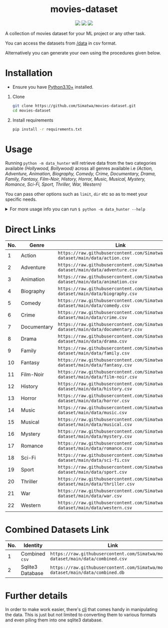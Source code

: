 <h1 align="center"> movies-dataset </h1>

<p align="center">
<a href="LICENSE.md"><img src="https://img.shields.io/badge/license-MIT-blue.svg"></a>
<img src="https://img.shields.io/github/repo-size/Simatwa/movies-dataset"></img>
<a href="https://hits.seeyoufarm.com"><img src="https://hits.seeyoufarm.com/api/count/incr/badge.svg?url=https%3A%2F%2Fgithub.com/Simatwa/movies-dataset&count_bg=skyblue"/></a>
</p>
A collection of movies dataset for your ML project or any other task.

You can access the datasets from [/data](/data) in csv format.

Alternatively you can generate your own using the procedures given below.

# Installation

- Ensure you have [Python3.10+](https://python.org) installed.

1. Clone 
   ```sh
   git clone https://github.com/Simatwa/movies-dataset.git
   cd movies-dataset
   ```

2. Install requirements
   ```sh
   pip install -r requirements.txt
   ```

# Usage

Running `python -m data_hunter` will retrieve data from the two categories available *(Hollywood, Bollywood)* across all genres available i.e *(Action, Adventure, Animation, Biography, Comedy, Crime, Documentary, Drama, Family, Fantasy, Film-Noir, History, Horror, Music, Musical, Mystery, Romance, Sci-Fi, Sport, Thriller, War, Western)*

You can pass other options such as `limit`, `dir` etc so as to meet your specific needs.

<details>

<summary>
For more usage info you can run <code>$ python -m data_hunter --help</code>
</summary>

```
usage: data-hunter [-h]
                   [-g [[Action|Adventure|Animation|Biography|Comedy|Crime|Documentary|Drama|Family|Fantasy|Film-Noir|History|Horror|Music|Musical|Mystery|Romance|Sci-Fi|Sport|Thriller|War|Western] ...]]
                   [-c [[Bollywood|Bollywood|_] ...]] [-l LIMIT]
                   [-d DIR] [-p PREFIX] [-q] [-w] [-t] [-v]

A collection of movies dataset for your ML project or any other
task.

options:
  -h, --help            show this help message and exit
  -g, --genres [[Action|Adventure|Animation|Biography|Comedy|Crime|Documentary|Drama|Family|Fantasy|Film-Noir|History|Horror|Music|Musical|Mystery|Romance|Sci-Fi|Sport|Thriller|War|Western] ...]
                        Movie genres - ['_']
  -c, --categories [[Bollywood|Bollywood|_] ...]
                        Movie category - ['_']
  -l, --limit LIMIT     Total movies per genre(multiple of 20) -
                        1000000
  -d, --dir DIR         Parent directory to save the datasets to -
                        /home/smartwa/git/smartwa/movies-dataset
  -p, --prefix PREFIX   Datasets filename prefix -
  -q, --quiet           Do not stdout any informative texts - False
  -w, --overwrite       Clear all $prefix*.csv file in the $dir -
                        False
  -t, --trace           Maintain trace of the hunting progress -
                        False
  -v, --version         show program's version number and exit

There's no gurantee that the data generated are correct.
```

</details>

# Direct Links

| No. | Genre | Link |
|-----|-------|------|
| 1   | Action | ```https://raw.githubusercontent.com/Simatwa/movies-dataset/main/data/action.csv``` |
| 2   | Adventure | ```https://raw.githubusercontent.com/Simatwa/movies-dataset/main/data/adventure.csv``` |
| 3   | Animation | ```https://raw.githubusercontent.com/Simatwa/movies-dataset/main/data/animation.csv``` |
| 4   | Biography | ```https://raw.githubusercontent.com/Simatwa/movies-dataset/main/data/biography.csv``` |
| 5   | Comedy | ```https://raw.githubusercontent.com/Simatwa/movies-dataset/main/data/comedy.csv``` |
| 6   | Crime | ```https://raw.githubusercontent.com/Simatwa/movies-dataset/main/data/crime.csv``` |
| 7   | Documentary | ```https://raw.githubusercontent.com/Simatwa/movies-dataset/main/data/documentary.csv``` |
| 8   | Drama | ```https://raw.githubusercontent.com/Simatwa/movies-dataset/main/data/drama.csv``` |
| 9   | Family | ```https://raw.githubusercontent.com/Simatwa/movies-dataset/main/data/family.csv``` |
| 10   | Fantasy | ```https://raw.githubusercontent.com/Simatwa/movies-dataset/main/data/fantasy.csv``` |
| 11   | Film-Noir | ```https://raw.githubusercontent.com/Simatwa/movies-dataset/main/data/film-noir.csv``` |
| 12   | History | ```https://raw.githubusercontent.com/Simatwa/movies-dataset/main/data/history.csv``` |
| 13   | Horror | ```https://raw.githubusercontent.com/Simatwa/movies-dataset/main/data/horror.csv``` |
| 14   | Music | ```https://raw.githubusercontent.com/Simatwa/movies-dataset/main/data/music.csv``` |
| 15   | Musical | ```https://raw.githubusercontent.com/Simatwa/movies-dataset/main/data/musical.csv``` |
| 16   | Mystery | ```https://raw.githubusercontent.com/Simatwa/movies-dataset/main/data/mystery.csv``` |
| 17   | Romance | ```https://raw.githubusercontent.com/Simatwa/movies-dataset/main/data/romance.csv``` |
| 18   | Sci-Fi | ```https://raw.githubusercontent.com/Simatwa/movies-dataset/main/data/sci-fi.csv``` |
| 19   | Sport | ```https://raw.githubusercontent.com/Simatwa/movies-dataset/main/data/sport.csv``` |
| 20   | Thriller | ```https://raw.githubusercontent.com/Simatwa/movies-dataset/main/data/thriller.csv``` |
| 21   | War | ```https://raw.githubusercontent.com/Simatwa/movies-dataset/main/data/war.csv``` |
| 22   | Western | ```https://raw.githubusercontent.com/Simatwa/movies-dataset/main/data/western.csv``` |

# Combined Datasets Link

| No. | Identity | Link |
|-----|-------|------|
| 1   | Combined `csv` | ```https://raw.githubusercontent.com/Simatwa/movies-dataset/main/data/combined.csv``` |
| 2   | Sqlite3 Database | ```https://raw.githubusercontent.com/Simatwa/movies-dataset/main/data/combined.db``` |

# Further details

In order to make work easier, there's [cli](cli.py) that comes handy in manipulating the data. This is just but not limited to converting them to various formats and even piling them into one sqlite3 database.

